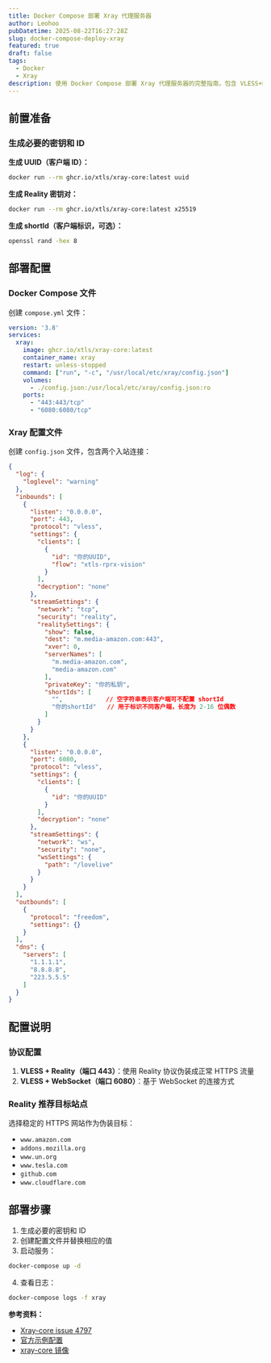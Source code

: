 ```yaml
---
title: Docker Compose 部署 Xray 代理服务器
author: Leohoo
pubDatetime: 2025-08-22T16:27:28Z
slug: docker-compose-deploy-xray
featured: true
draft: false
tags:
  - Docker
  - Xray
description: 使用 Docker Compose 部署 Xray 代理服务器的完整指南，包含 VLESS+Reality 和 WebSocket 配置示例，支持多种协议和加密方式
---
```


## 前置准备

### 生成必要的密钥和 ID

**生成 UUID（客户端 ID）：**
```bash
docker run --rm ghcr.io/xtls/xray-core:latest uuid
```

**生成 Reality 密钥对：**
```bash
docker run --rm ghcr.io/xtls/xray-core:latest x25519
```

**生成 shortId（客户端标识，可选）：**
```bash
openssl rand -hex 8
```

## 部署配置

### Docker Compose 文件

创建 `compose.yml` 文件：

```yaml
version: '3.8'
services:
  xray:
    image: ghcr.io/xtls/xray-core:latest
    container_name: xray
    restart: unless-stopped
    command: ["run", "-c", "/usr/local/etc/xray/config.json"]
    volumes:
      - ./config.json:/usr/local/etc/xray/config.json:ro
    ports:
      - "443:443/tcp"
      - "6080:6080/tcp"
```

### Xray 配置文件

创建 `config.json` 文件，包含两个入站连接：

```json
{
  "log": {
    "loglevel": "warning"
  },
  "inbounds": [
    {
      "listen": "0.0.0.0",
      "port": 443,
      "protocol": "vless",
      "settings": {
        "clients": [
          {
            "id": "你的UUID",
            "flow": "xtls-rprx-vision"
          }
        ],
        "decryption": "none"
      },
      "streamSettings": {
        "network": "tcp",
        "security": "reality",
        "realitySettings": {
          "show": false,
          "dest": "m.media-amazon.com:443",
          "xver": 0,
          "serverNames": [
            "m.media-amazon.com",
            "media-amazon.com"
          ],
          "privateKey": "你的私钥",
          "shortIds": [
            "",            // 空字符串表示客户端可不配置 shortId
            "你的shortId"   // 用于标识不同客户端，长度为 2-16 位偶数
          ]
        }
      }
    },
    {
      "listen": "0.0.0.0",
      "port": 6080,
      "protocol": "vless",
      "settings": {
        "clients": [
          {
            "id": "你的UUID"
          }
        ],
        "decryption": "none"
      },
      "streamSettings": {
        "network": "ws",
        "security": "none",
        "wsSettings": {
          "path": "/lovelive"
        }
      }
    }
  ],
  "outbounds": [
    {
      "protocol": "freedom",
      "settings": {}
    }
  ],
  "dns": {
    "servers": [
      "1.1.1.1",
      "8.8.8.8",
      "223.5.5.5"
    ]
  }
}
```

## 配置说明

### 协议配置

1. **VLESS + Reality（端口 443）**：使用 Reality 协议伪装成正常 HTTPS 流量
2. **VLESS + WebSocket（端口 6080）**：基于 WebSocket 的连接方式

### Reality 推荐目标站点

选择稳定的 HTTPS 网站作为伪装目标：
- `www.amazon.com`
- `addons.mozilla.org`
- `www.un.org`
- `www.tesla.com`
- `github.com`
- `www.cloudflare.com`

## 部署步骤

1. 生成必要的密钥和 ID
2. 创建配置文件并替换相应的值
3. 启动服务：
```bash
docker-compose up -d
```

4. 查看日志：
```bash
docker-compose logs -f xray
```

**参考资料：**

- [Xray-core issue 4797](https://github.com/XTLS/Xray-core/issues/4797)
- [官方示例配置](https://github.com/XTLS/Xray-examples/blob/main/VLESS-TCP-XTLS-Vision-REALITY/config_server.jsonc)
- [xray-core 镜像](https://github.com/xtls/Xray-core/pkgs/container/xray-core)

